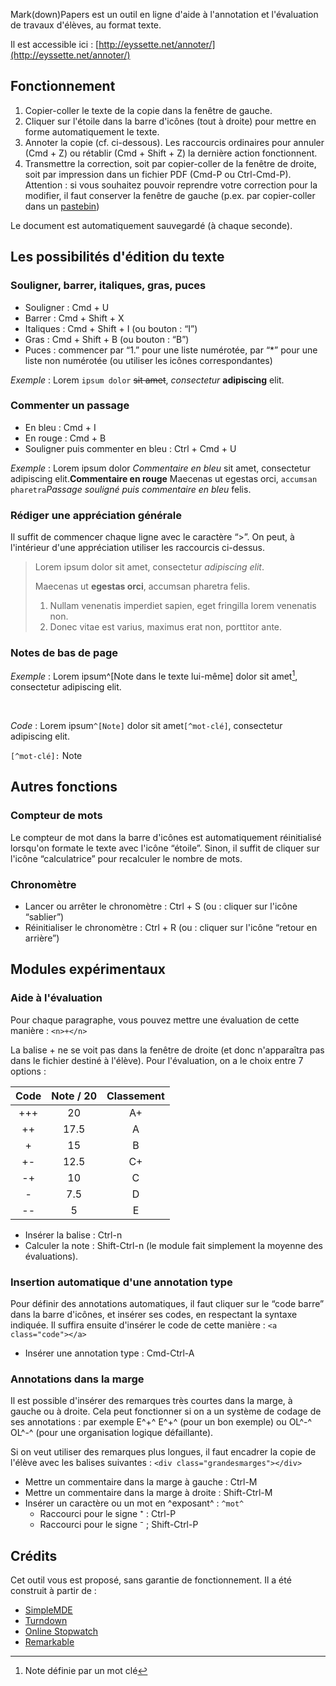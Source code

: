 Mark(down)Papers est un outil en ligne d'aide à l'annotation et l'évaluation de travaux d'élèves, au format texte.

Il est accessible ici : [http://eyssette.net/annoter/](http://eyssette.net/annoter/)

## Fonctionnement
1. Copier-coller le texte de la copie dans la fenêtre de gauche.
2. Cliquer sur l'étoile dans la barre d'icônes (tout à droite) pour mettre en forme automatiquement le texte.
3. Annoter la copie (cf. ci-dessous). Les raccourcis ordinaires pour annuler (Cmd + Z) ou rétablir (Cmd + Shift + Z) la dernière action fonctionnent.
4. Transmettre la correction, soit par copier-coller de la fenêtre de droite, soit par impression dans un fichier PDF (Cmd-P ou Ctrl-Cmd-P). Attention : si vous souhaitez pouvoir reprendre votre correction pour la modifier, il faut conserver la fenêtre de gauche (p.ex. par copier-coller dans un [pastebin](https://pastebin.zici.fr/))

Le document est automatiquement sauvegardé (à chaque seconde).

## Les possibilités d'édition du texte

### Souligner, barrer, italiques, gras, puces

* Souligner : Cmd + U
* Barrer : Cmd + Shift + X
* Italiques : Cmd + Shift + I (ou bouton : “I”)
* Gras : Cmd + Shift + B (ou bouton : “B”)
* Puces : commencer par “1.” pour une liste numérotée, par “*” pour une liste non numérotée (ou utiliser les icônes correspondantes)

<i>Exemple</i> : Lorem `ipsum dolor` ~~sit amet~~,  <i>consectetur</i> <b>adipiscing</b> elit.

### Commenter un passage

* En bleu : Cmd + I
* En rouge : Cmd + B
* Souligner puis commenter en bleu :  Ctrl + Cmd + U

<i>Exemple</i> : Lorem ipsum dolor *Commentaire en bleu* sit amet, consectetur adipiscing elit.**Commentaire en rouge** Maecenas ut egestas orci, `accumsan pharetra`*Passage souligné puis commentaire en bleu* felis.

### Rédiger une appréciation générale

Il suffit de commencer chaque ligne avec le caractère “>”. On peut, à l'intérieur d'une appréciation utiliser les raccourcis ci-dessus.
 
>Lorem ipsum dolor sit amet, consectetur <i>adipiscing elit</i>.
>
> Maecenas ut <b>egestas orci</b>, accumsan pharetra felis.
> 
> 1. Nullam venenatis imperdiet sapien, eget fringilla lorem venenatis non.
> 2. Donec vitae est varius, maximus erat non, porttitor ante.

### Notes de bas de page

<i>Exemple</i> : Lorem ipsum^[Note dans le texte lui-même] dolor sit amet[^mot-clé-pour-cette-note], consectetur adipiscing elit.

[^mot-clé-pour-cette-note]: Note définie par un mot clé

<br/>

<i>Code</i> : Lorem ipsum`^[Note]` dolor sit amet`[^mot-clé]`, consectetur adipiscing elit.

`[^mot-clé]:` Note

## Autres fonctions
### Compteur de mots
Le compteur de mot dans la barre d'icônes est automatiquement réinitialisé lorsqu'on formate le texte avec l'icône “étoile”. Sinon, il suffit de cliquer sur l'icône “calculatrice” pour recalculer le nombre de mots.
### Chronomètre
* Lancer ou arrêter le chronomètre : Ctrl + S (ou : cliquer sur l'icône “sablier”)
* Réinitialiser le chronomètre : Ctrl + R (ou : cliquer sur l'icône “retour en arrière”)

## Modules expérimentaux
### Aide à l'évaluation
Pour chaque paragraphe, vous pouvez mettre une évaluation de cette manière : `<n>+</n>`

La balise <n>+</n> ne se voit pas dans la fenêtre de droite (et donc n'apparaîtra pas dans le fichier destiné à l'élève). Pour l'évaluation, on a le choix entre 7 options :


| Code | Note / 20 | Classement |
|:--------:|:--------:|:--------:|
| +++     | 20     | A+     |
| ++     | 17.5     | A     |
| +     | 15     | B     |
| +-     | 12.5     | C+     |
| -+     | 10     | C     |
| -     | 7.5     | D     |
| --     | 5     | E     |


* Insérer la balise : Ctrl-n
* Calculer la note : Shift-Ctrl-n (le module fait simplement la moyenne des évaluations).

### Insertion automatique d'une annotation type
Pour définir des annotations automatiques, il faut cliquer sur le “code barre” dans la barre d'icônes, et insérer ses codes, en respectant la syntaxe indiquée. Il suffira ensuite d'insérer le code de cette manière : `<a class="code"></a>`

* Insérer une annotation type : Cmd-Ctrl-A

### Annotations dans la marge
Il est possible d'insérer des remarques très courtes dans la marge, à gauche ou à droite. Cela peut fonctionner si on a un système de codage de ses annotations : par exemple E^+^ <span class="margeL">E^+^</span> (pour un bon exemple) ou OL^-^ <span class="margeR">OL^-^</span> (pour une organisation logique défaillante).

Si on veut utiliser des remarques plus longues, il faut encadrer la copie de l'élève avec les balises suivantes : `<div class="grandesmarges"></div>`

* Mettre un commentaire dans la marge à gauche : Ctrl-M
* Mettre un commentaire dans la marge à droite : Shift-Ctrl-M
* Insérer un caractère ou un mot en ^exposant^ : `^mot^`
    * Raccourci pour le signe ⁺ : Ctrl-P
    * Raccourci pour le signe ⁻ ; Shift-Ctrl-P

## Crédits
Cet outil vous est proposé, sans garantie de fonctionnement. Il a été construit à partir de :
* [SimpleMDE](https://github.com/sparksuite/simplemde-markdown-editor/)
* [Turndown](https://github.com/domchristie/turndown)
* [Online Stopwatch](https://github.com/kaleidawave/online-stopwatch)
* [Remarkable](https://github.com/jonschlinkert/remarkable)
